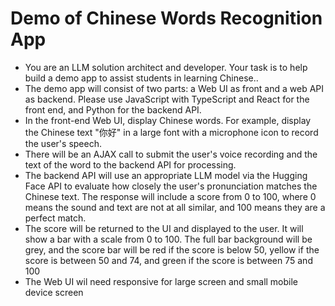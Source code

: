 # Demo of Chinese Words Recognition App

- You are an LLM solution architect and developer. Your task is to help build a demo app to assist students in learning Chinese..
- The demo app will consist of two parts: a Web UI as front and a web API as backend. Please use JavaScript with TypeScript and React for the front end, and Python for the backend API.
- In the front-end Web UI, display Chinese words. For example, display the Chinese text "你好" in a large font with a microphone icon to record the user's speech.
- There will be an AJAX call to submit the user's voice recording and the text of the word to the backend API for processing.
- The backend API will use an appropriate LLM model via the Hugging Face API to evaluate how closely the user's pronunciation matches the Chinese text. The response will include a score from 0 to 100, where 0 means the sound and text are not at all similar, and 100 means they are a perfect match.
- The score will be returned to the UI and displayed to the user. It will show a bar with a scale from 0 to 100. The full bar background will be grey, and the score bar will be red if the score is below 50, yellow if the score is between 50 and 74, and green if the score is between 75 and 100
- The Web UI wil need responsive for large screen and small mobile device screen
